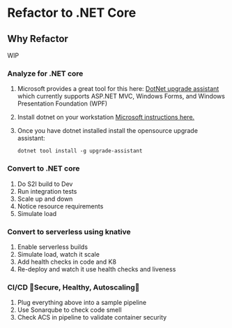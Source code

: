 
# Refactor to .NET Core

## Why Refactor

WIP

### Analyze for .NET core

1. Microsoft provides a great tool for this here: [DotNet upgrade assistant](https://dotnet.microsoft.com/platform/upgrade-assistant) which currently supports ASP.NET MVC, Windows Forms, and Windows Presentation Foundation (WPF)
2. Install dotnet on your workstation [Microsoft instructions here.](https://dotnet.microsoft.com/download)
  
3. Once you have dotnet installed install the opensource upgrade assistant:

    ```shell
    dotnet tool install -g upgrade-assistant
    ```

### Convert to .NET core

1. Do S2I build to Dev
2. Run integration tests
3. Scale up and down
4. Notice resource requirements
5. Simulate load

### Convert to serverless using knative

1. Enable serverless builds
2. Simulate load, watch it scale
3. Add health checks in code and K8
4. Re-deploy and watch it use health checks and liveness

### CI/CD 🎉Secure, Healthy, Autoscaling🎉

1. Plug everything above into a sample pipeline
2. Use Sonarqube to check code smell
3. Check ACS in pipeline to validate container security
